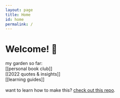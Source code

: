 ```yaml
---
layout: page
title: Home
id: home
permalink: /
---
```


# Welcome! 🌱

<!-- <p style="padding: 3em 1em; background: #f5f7ff; border-radius: 4px;">
  Take a look at <span style="font-weight: bold">[[Your first note]]</span> to get started on your exploration.
</p> -->

my garden so far:
<br>
[[personal book club]] 
<br>
[[2022 quotes & insights]]
<br>
[[learning guides]]
<br>
<br>
want to learn how to make this? [check out this repo](https://github.com/maximevaillancourt/digital-garden-jekyll-template).

<!-- The easiest way to get started is to read this [step-by-step guide explaining how to set this up from scratch](https://maximevaillancourt.com/blog/setting-up-your-own-digital-garden-with-jekyll). If you need any help, my [DMs are open on Twitter (@vaillancourtmax)](https://twitter.com/vaillancourtmax). 👋 -->

<style>
  .wrapper {
    max-width: 46em;
  }
</style>
